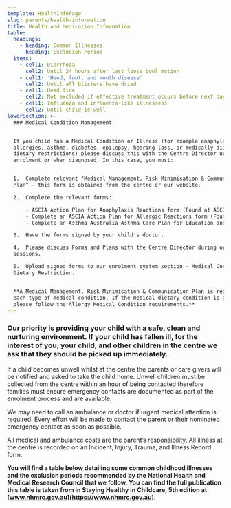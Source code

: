 ```yaml
---
template: HealthInfoPage
slug: parents/health-information
title: Health and Medication Information
table:
  headings:
    - heading: Common Illnesses
    - heading: Exclusion Period
  items:
    - cell1: Diarrhoea
      cell2: Until 24 hours after last loose bowl motion
    - cell1: 'Hand, foot, and mouth disease'
      cell2: Until all blisters have dried
    - cell1: Head lice
      cell2: Not excluded if effective treatment occurs before next day at the centre
    - cell1: Influenza and influenza-like illnessess
      cell2: Until child is well
lowerSection: >-
  ### Medical Condition Management


  If you child has a Medical Condition or Illness (for example anaphylaxis,
  allergies, asthma, diabetes, epilepsy, hearing loss, or medically diagnosed
  dietary restrictions) please discuss this with the Centre Director upon
  enrolment or when diagnosed. In this case, you must:


  1.  Complete relevant "Medical Management, Risk Minimisation & Communication
  Plan” - this form is obtained from the centre or our website.

  2.  Complete the relevant forms:

      - ASCIA Action Plan for Anaphylaxis Reactions form (Found at ASCIA - www.allergy.org.au); or
      - Complete an ASCIA Action Plan for Allergic Reactions form (Found at ASCIA - www.allergy.org.au); or
      - Complete an Asthma Australia Asthma Care Plan for Education and Care Centre form (Found at Asthma Australia - www.asthmaaustralia.org.au)

  3.  Have the forms signed by your child's doctor.

  4.  Please discuss Forms and Plans with the Centre Director during orientation
  sessions.

  5.  Upload signed forms to our enrolment system section - Medical Condition &
  Dietary Restriction.


  **A Medical Management, Risk Minimisation & Communication Plan is required for
  each type of medical condition. If the medical dietary condition is an allergy
  please follow the Allergy Medical Condition requirements.**
---
```

### Our priority is providing your child with a safe, clean and nurturing environment. If your child has fallen ill, for the interest of you, your child, and other children in the centre we ask that they should be picked up immediately.

If a child becomes unwell whilst at the centre the parents or care givers will be notified and asked to take the child home. Unwell children must be collected from the centre within an hour of being contacted therefore families must ensure emergency contacts are documented as part of the enrolment process and are available.

We may need to call an ambulance or doctor if urgent medical attention is required. Every effort will be made to contact the parent or their nominated emergency contact as soon as possible.

All medical and ambulance costs are the parent’s responsibility. All illness at the centre is recorded on an Incident, Injury, Trauma, and Illness Record form.

**You will find a table below detailing some common childhood illnesses and the exclusion periods recommended by the National Health and Medical Research Council that we follow. You can find the full publication this table is taken from in Staying Healthy in Childcare, 5th edition at [www.nhmrc.gov.au](https://www.nhmrc.gov.au).**
